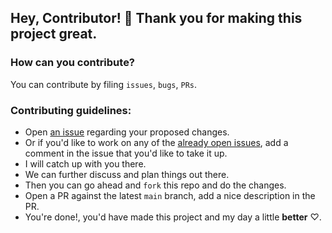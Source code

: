 ## Hey, Contributor! 👋  Thank you for making this project great.

### How can you contribute?

You can contribute by filing `issues`, `bugs`, `PRs`.

### Contributing guidelines:

- Open [an issue](https://github.com/jayasuryat/dowel/issues/new/choose) regarding your proposed changes.
- Or if you'd like to work on any of the [already open issues](https://github.com/jayasuryat/dowel/issues), add a comment in the issue that you'd like to take it up.
- I will catch up with you there.
- We can further discuss and plan things out there.
- Then you can go ahead and `fork` this repo and do the changes.
- Open a PR against the latest `main` branch, add a nice description in the PR.
- You're done!, you'd have made this project and my day a little **better** ♡.
